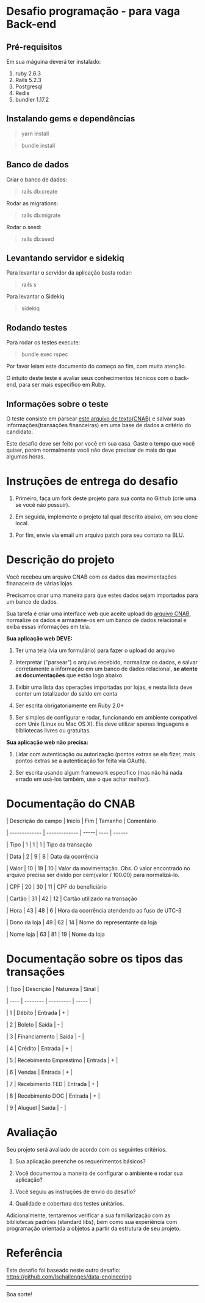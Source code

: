 # Desafio programação - para vaga Back-end

## Pré-requisitos

Em sua máguina deverá ter instalado:

1. ruby 2.6.3
2. Rails 5.2.3
3. Postgresql
4. Redis
5. bundler 1.17.2

  ## Instalando gems e dependências
  >yarn install
  
  >bundle install
  ## Banco de dados
  Criar o banco de dados:
  > rails db:create
  
  Rodar as migrations:
  > rails db:migrate
  
  Rodar o seed:
  > rails db:seed
 
  ## Levantando servidor e sidekiq
  Para levantar o servidor da aplicação basta rodar:
  >rails s
  
  Para levantar o Sidekiq
  > sidekiq

## Rodando testes
Para rodar os testes execute:
> bundle exec rspec

Por favor leiam este documento do começo ao fim, com muita atenção.

O intuito deste teste é avaliar seus conhecimentos técnicos com o back-end, para ser mais específico em Ruby.

## Informações sobre o teste

O teste consiste em parsear [este arquivo de texto(CNAB)](https://github.com/Pagnet/desafio-back-end/blob/master/CNAB.txt) e salvar suas informações(transações financeiras) em uma base de dados a critério do candidato.

Este desafio deve ser feito por você em sua casa. Gaste o tempo que você quiser, porém normalmente você não deve precisar de mais do que algumas horas.

# Instruções de entrega do desafio


1. Primeiro, faça um fork deste projeto para sua conta no Github (crie uma se você não possuir).

2. Em seguida, implemente o projeto tal qual descrito abaixo, em seu clone local.

3. Por fim, envie via email um arquivo patch para seu contato na BLU.


# Descrição do projeto


Você recebeu um arquivo CNAB com os dados das movimentações finanaceira de várias lojas.

Precisamos criar uma maneira para que estes dados sejam importados para um banco de dados.
  
Sua tarefa é criar uma interface web que aceite upload do [arquivo CNAB](https://github.com/Pagnet/desafio-back-end/blob/master/CNAB.txt), normalize os dados e armazene-os em um banco de dados relacional e exiba essas informações em tela.


**Sua aplicação web DEVE:**

1. Ter uma tela (via um formulário) para fazer o upload do arquivo

2. Interpretar ("parsear") o arquivo recebido, normalizar os dados, e salvar corretamente a informação em um banco de dados relacional, **se atente as documentações** que estão logo abaixo.

3. Exibir uma lista das operações importadas por lojas, e nesta lista deve conter um totalizador do saldo em conta

4. Ser escrita obrigatoriamente em Ruby 2.0+

5. Ser simples de configurar e rodar, funcionando em ambiente compatível com Unix (Linux ou Mac OS X). Ela deve utilizar apenas linguagens e bibliotecas livres ou gratuitas.

**Sua aplicação web não precisa:**

1. Lidar com autenticação ou autorização (pontos extras se ela fizer, mais pontos extras se a autenticação for feita via OAuth).

2. Ser escrita usando algum framework específico (mas não há nada errado em usá-los também, use o que achar melhor).

# Documentação do CNAB

| Descrição do campo | Inicio | Fim | Tamanho | Comentário

| ------------- | ------------- | -----| ---- | ------

| Tipo | 1 | 1 | 1 | Tipo da transação

| Data | 2 | 9 | 8 | Data da ocorrência

| Valor | 10 | 19 | 10 | Valor da movimentação. *Obs.* O valor encontrado no arquivo precisa ser divido por cem(valor / 100.00) para normalizá-lo.

| CPF | 20 | 30 | 11 | CPF do beneficiário

| Cartão | 31 | 42 | 12 | Cartão utilizado na transação

| Hora | 43 | 48 | 6 | Hora da ocorrência atendendo ao fuso de UTC-3

| Dono da loja | 49 | 62 | 14 | Nome do representante da loja

| Nome loja | 63 | 81 | 19 | Nome da loja


# Documentação sobre os tipos das transações

| Tipo | Descrição | Natureza | Sinal |

| ---- | -------- | --------- | ----- |

| 1 | Débito | Entrada | + |

| 2 | Boleto | Saída | - |

| 3 | Financiamento | Saída | - |

| 4 | Crédito | Entrada | + |

| 5 | Recebimento Empréstimo | Entrada | + |

| 6 | Vendas | Entrada | + |

| 7 | Recebimento TED | Entrada | + |

| 8 | Recebimento DOC | Entrada | + |

| 9 | Aluguel | Saída | - |

# Avaliação

Seu projeto será avaliado de acordo com os seguintes critérios.

1. Sua aplicação preenche os requerimentos básicos?

2. Você documentou a maneira de configurar o ambiente e rodar sua aplicação?

3. Você seguiu as instruções de envio do desafio?

4. Qualidade e cobertura dos testes unitários.

Adicionalmente, tentaremos verificar a sua familiarização com as bibliotecas padrões (standard libs), bem como sua experiência com programação orientada a objetos a partir da estrutura de seu projeto.

# Referência

Este desafio foi baseado neste outro desafio: https://github.com/lschallenges/data-engineering

---

Boa sorte!
